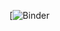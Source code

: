 [![Binder](https://mybinder.org/v2/gh/JuliaEnergy/PowerDynamicsExamples/master?filepath=runexample.ipynb)
